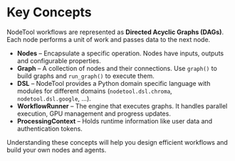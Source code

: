 # Key Concepts

NodeTool workflows are represented as **Directed Acyclic Graphs (DAGs)**. Each node performs a unit of work and passes data to the next node.

- **Nodes** – Encapsulate a specific operation. Nodes have inputs, outputs and configurable properties.
- **Graph** – A collection of nodes and their connections. Use `graph()` to build graphs and `run_graph()` to execute them.
- **DSL** – NodeTool provides a Python domain specific language with modules for different domains (`nodetool.dsl.chroma`, `nodetool.dsl.google`, ...).
- **WorkflowRunner** – The engine that executes graphs. It handles parallel execution, GPU management and progress updates.
- **ProcessingContext** – Holds runtime information like user data and authentication tokens.

Understanding these concepts will help you design efficient workflows and build your own nodes and agents.
